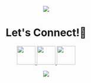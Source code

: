 <!-- Animated Header -->
<p align="center">
  <img src="https://capsule-render.vercel.app/api?type=waving&color=gradient&text=Hi!&height=100&section=header"/>
</p>

<!-- Top Header text -->
<h1 align="center">
  Let's Connect!💬
</h1>

<!-- Links with Icons -->
<p align="center">
<a href="https://www.linkedin.com/in/dylan-pietersen-84462a174">
  <img height="50" src="https://user-images.githubusercontent.com/46517096/166973395-19676cd8-f8ec-4abf-83ff-da8243505b82.png"/>
</a>
<a href="https://medium.com/@28scda94">
  <img height="50" src="https://user-images.githubusercontent.com/46517096/166973962-d05d145a-b6a0-4643-bd3d-5ac845679367.png"/>
</a>
<a href="https://dev.to/dylan2894">
  <img height="50" src="https://user-images.githubusercontent.com/46517096/166974096-7aeecad4-483e-4c85-983f-f4b37b3f794e.png"/>
</p>

<p align="center" style="height: 300px;">
  <img src="https://media.giphy.com/media/3o7TKoRheHhMA3qxS8/giphy.gif">
</p>
